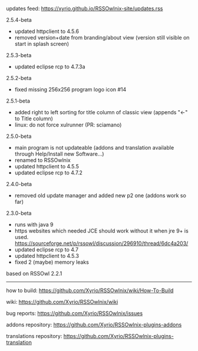 updates feed: https://xyrio.github.io/RSSOwlnix-site/updates.rss

2.5.4-beta
- updated httpclient to 4.5.6
- removed version+date from branding/about view (version still visible on start in splash screen)

2.5.3-beta
- updated eclipse rcp to 4.7.3a

2.5.2-beta
- fixed missing 256x256 program logo icon #14

2.5.1-beta
- added right to left sorting for title column of classic view (appends "<-" to Title column)
- linux: do not force xulrunner (PR: sciamano)

2.5.0-beta
- main program is not updateable (addons and translation available through Help/Install new Software...)
- renamed to RSSOwlnix
- updated httpclient to 4.5.5
- updated eclipse rcp to 4.7.2

2.4.0-beta
- removed old update manager and added new p2 one (addons work so far)

2.3.0-beta
- runs with java 9
- https websites which needed JCE should work without it when jre 9+ is used. https://sourceforge.net/p/rssowl/discussion/296910/thread/6dc4a203/
- updated eclipse rcp to 4.7
- updated httpclient to 4.5.3
- fixed 2 (maybe) memory leaks

based on RSSOwl 2.2.1

---

how to build: https://github.com/Xyrio/RSSOwlnix/wiki/How-To-Build

wiki: https://github.com/Xyrio/RSSOwlnix/wiki

bug reports: https://github.com/Xyrio/RSSOwlnix/issues

addons repository: https://github.com/Xyrio/RSSOwlnix-plugins-addons

translations repository: https://github.com/Xyrio/RSSOwlnix-plugins-translation
